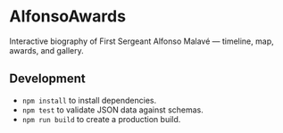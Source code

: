 # AlfonsoAwards
Interactive biography of First Sergeant Alfonso Malavé — timeline, map, awards, and gallery.

## Development
- `npm install` to install dependencies.
- `npm test` to validate JSON data against schemas.
- `npm run build` to create a production build.
